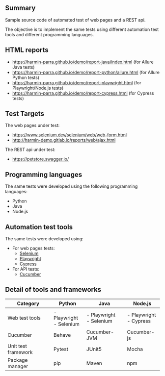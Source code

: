 ## Summary

Sample source code of automated test of web pages and a REST api.

The objective is to implement the same tests using different automation test tools and different programming languages.

## HTML reports

- https://harmin-parra.github.io/demo/report-java/index.html (for Allure Java tests)
- https://harmin-parra.github.io/demo/report-python/allure.html (for Allure Python tests)
- https://harmin-parra.github.io/demo/report-playwright.html (for Playwright/Node.js tests)
- https://harmin-parra.github.io/demo/report-cypress.html (for Cypress tests)


## Test Targets

The web pages under test:

- https://www.selenium.dev/selenium/web/web-form.html
- http://harmin-demo.gitlab.io/reports/web/ajax.html

The REST api under test:

- https://petstore.swagger.io/

## Programming languages

The same tests were developed using the following programming languages:
- Python
- Java
- Node.js

## Automation test tools

The same tests were developed using:
- For web pages tests:
  - [Selenium](https://www.selenium.dev/)
  - [Playwright](https://playwright.dev/)
  - [Cypress](https://www.cypress.io/)
- For API tests:
  - [Cucumber](https://cucumber.io/)

## Detail of tools and frameworks

| Category            | Python                        | Java                          | Node.js                      |
|---------------------|-------------------------------|-------------------------------|------------------------------|
| Web test tools      | - Playwright <br/> - Selenium | - Playwright <br/> - Selenium | - Playwright <br/> - Cypress |
| Cucumber            | Behave                        | Cucumber-JVM                  | Cucumber-js                  |
| Unit test framework | Pytest                        | JUnit5                        | Mocha                        |
| Package manager     | pip                           | Maven                         | npm                          |
